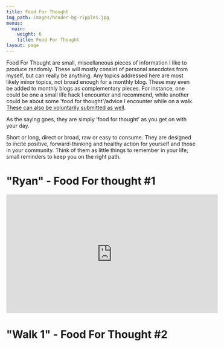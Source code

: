 ```yaml
---
title: Food For Thought
img_path: images/header-bg-ripples.jpg
menus:
  main:
    weight: 6
    title: Food For Thought
layout: page
---
```


Food For Thought are small, miscellaneous pieces of information I like to produce randomly. These will mostly consist of personal anecdotes from myself, but can really be anything. Any topics addressed here are most likely minor topics, not broad enough for a monthly blog. These may even be added to monthly blogs as complementary pieces. For instance, one could be one a small life hack I encounter and recommend, while another could be about some 'food for thought'/advice I encounter while on a walk. [These can also be voluntarily submitted as well](mailto:lachlan.querzoli@gmail.com).

As the saying goes, they are simply ‘food for thought’ as you get on with your day.

Short or long, direct or broad, raw or easy to consume. They are designed to incite positive, forward-thinking and healthy action for yourself and those in your community. Think of them as little things to remember in your life; small reminders to keep you on the right path.

# "Ryan" - Food For thought #1
<iframe width="560" height="315" src="https://www.youtube.com/embed/G-iax7JNloA" frameborder="0" allow="accelerometer; autoplay; encrypted-media; gyroscope; picture-in-picture" allowfullscreen></iframe>

# "Walk 1" - Food For Thought #2

